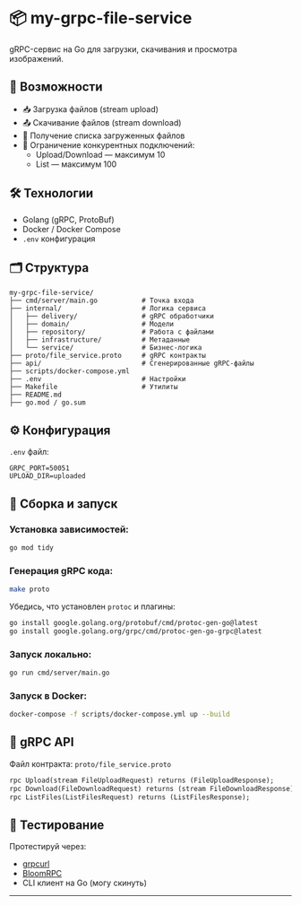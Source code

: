 # 📦 my-grpc-file-service

gRPC-сервис на Go для загрузки, скачивания и просмотра изображений.

## 🚀 Возможности

- 📥 Загрузка файлов (stream upload)
- 📤 Скачивание файлов (stream download)
- 📃 Получение списка загруженных файлов
- 🔐 Ограничение конкурентных подключений:
  - Upload/Download — максимум 10
  - List — максимум 100

## 🛠️ Технологии

- Golang (gRPC, ProtoBuf)
- Docker / Docker Compose
- `.env` конфигурация

## 🗂 Структура

```
my-grpc-file-service/
├── cmd/server/main.go           # Точка входа
├── internal/                    # Логика сервиса
│   ├── delivery/                # gRPC обработчики
│   ├── domain/                  # Модели
│   ├── repository/              # Работа с файлами
│   ├── infrastructure/          # Метаданные
│   └── service/                 # Бизнес-логика
├── proto/file_service.proto     # gRPC контракты
├── api/                         # Сгенерированные gRPC-файлы
├── scripts/docker-compose.yml
├── .env                         # Настройки
├── Makefile                     # Утилиты
├── README.md
├── go.mod / go.sum
```

## ⚙️ Конфигурация

`.env` файл:

```env
GRPC_PORT=50051
UPLOAD_DIR=uploaded
```

## 🔧 Сборка и запуск

### Установка зависимостей:

```bash
go mod tidy
```

### Генерация gRPC кода:

```bash
make proto
```

Убедись, что установлен `protoc` и плагины:

```bash
go install google.golang.org/protobuf/cmd/protoc-gen-go@latest
go install google.golang.org/grpc/cmd/protoc-gen-go-grpc@latest
```

### Запуск локально:

```bash
go run cmd/server/main.go
```

### Запуск в Docker:

```bash
docker-compose -f scripts/docker-compose.yml up --build
```

## 📡 gRPC API

Файл контракта: `proto/file_service.proto`

```proto
rpc Upload(stream FileUploadRequest) returns (FileUploadResponse);
rpc Download(FileDownloadRequest) returns (stream FileDownloadResponse);
rpc ListFiles(ListFilesRequest) returns (ListFilesResponse);
```

## 🧪 Тестирование

Протестируй через:

- [grpcurl](https://github.com/fullstorydev/grpcurl)
- [BloomRPC](https://github.com/bloomrpc/bloomrpc)
- CLI клиент на Go (могу скинуть)

---